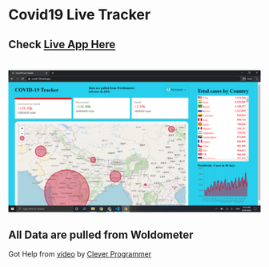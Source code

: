 # Covid19 Live Tracker

## Check [Live App Here](http://covid-19t.web.app)

#

![Image of Deployed App](/Screenshot.png)

## All Data are pulled from Woldometer

Got Help from [video](https://www.youtube.com/watch?v=cF3pIMJUZxM) by [Clever Programmer](https://github.com/CleverProgrammers)
